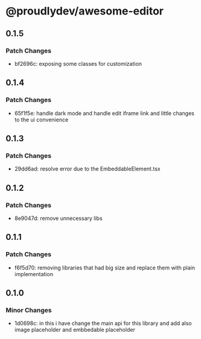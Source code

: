 # @proudlydev/awesome-editor

## 0.1.5

### Patch Changes

- bf2696c: exposing some classes for customization

## 0.1.4

### Patch Changes

- 65f1f5e: handle dark mode and handle edit iframe link and little changes to the ui convenience

## 0.1.3

### Patch Changes

- 29dd6ad: resolve error due to the EmbeddableElement.tsx

## 0.1.2

### Patch Changes

- 8e9047d: remove unnecessary libs

## 0.1.1

### Patch Changes

- f6f5d70: removing libraries that had big size and replace them with plain implementation

## 0.1.0

### Minor Changes

- 1d0698c: in this i have change the main api for this library and add also image placeholder and embbedable placeholder
